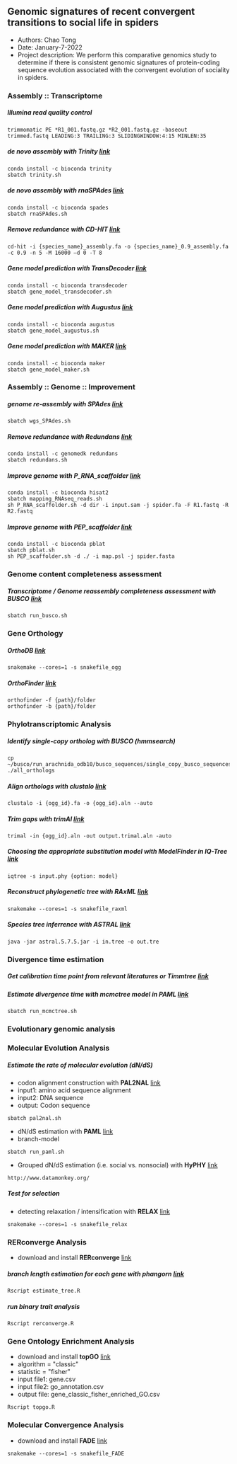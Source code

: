 ## Genomic signatures of recent convergent transitions to social life in spiders
- Authors: Chao Tong
- Date: January-7-2022
- Project description: We perform this comparative genomics study to determine if there is consistent genomic signatures of protein-coding sequence evolution associated with the convergent evolution of sociality in spiders.

### Assembly :: Transcriptome
##### Illumina read quality control
```
trimmomatic PE *R1_001.fastq.gz *R2_001.fastq.gz -baseout trimmed.fastq LEADING:3 TRAILING:3 SLIDINGWINDOW:4:15 MINLEN:35
```
##### *de novo* assembly with **Trinity** [link](https://github.com/trinityrnaseq/trinityrnaseq/wiki)
```
conda install -c bioconda trinity
sbatch trinity.sh
```
##### *de novo* assembly with **rnaSPAdes** [link](https://cab.spbu.ru/software/rnaspades/)
```
conda install -c bioconda spades
sbatch rnaSPAdes.sh
```
##### Remove redundance with **CD-HIT** [link](http://weizhongli-lab.org/cd-hit/)
```
cd-hit -i {species_name}_assembly.fa -o {species_name}_0.9_assembly.fa -c 0.9 -n 5 -M 16000 –d 0 -T 8
```
##### Gene model prediction with **TransDecoder** [link](https://github.com/TransDecoder/TransDecoder/wiki)
```
conda install -c bioconda transdecoder
sbatch gene_model_transdecoder.sh
```
##### Gene model prediction with **Augustus** [link](https://bioinf.uni-greifswald.de/augustus/)
```
conda install -c bioconda augustus
sbatch gene_model_augustus.sh
```
##### Gene model prediction with **MAKER** [link](https://www.yandell-lab.org/software/maker.html)
```
conda install -c bioconda maker
sbatch gene_model_maker.sh
```
### Assembly :: Genome :: Improvement
##### genome re-assembly with **SPAdes** [link](https://github.com/ablab/spades)
```
sbatch wgs_SPAdes.sh
```
##### Remove redundance with **Redundans** [link](https://github.com/lpryszcz/redundans)
```
conda install -c genomedk redundans
sbatch redundans.sh
```
##### Improve genome with **P_RNA_scaffolder** [link](https://github.com/CAFS-bioinformatics/P_RNA_scaffolder)
```
conda install -c bioconda hisat2
sbatch mapping_RNAseq_reads.sh
sh P_RNA_scaffolder.sh -d dir -i input.sam -j spider.fa -F R1.fastq -R R2.fastq
```
##### Improve genome with **PEP_scaffolder** [link](https://github.com/CAFS-bioinformatics/PEP_scaffolder)
```
conda install -c bioconda pblat
sbatch pblat.sh
sh PEP_scaffolder.sh -d ./ -i map.psl -j spider.fasta
```

### Genome content completeness assessment
##### Transcriptome / Genome reassembly completeness assessment with **BUSCO** [link](https://vcru.wisc.edu/simonlab/bioinformatics/programs/busco/BUSCO_v3_userguide.pdf)
```
sbatch run_busco.sh
```
### Gene Orthology
##### **OrthoDB** [link](https://www.orthodb.org/v8/index.html)
```
snakemake --cores=1 -s snakefile_ogg
```
##### **OrthoFinder** [link](https://github.com/davidemms/OrthoFinder)
```
orthofinder -f {path}/folder
orthofinder -b {path}/folder
```
### Phylotranscriptomic Analysis
##### Identify single-copy ortholog with **BUSCO** (hmmsearch)
```
cp ~/busco/run_arachnida_odb10/busco_sequences/single_copy_busco_sequences/*.faa ./all_orthologs
```
##### Align orthologs with **clustalo** [link](https://www.ebi.ac.uk/Tools/msa/clustalo/)
```
clustalo -i {ogg_id}.fa -o {ogg_id}.aln --auto
```
##### Trim gaps with **trimAl** [link](http://trimal.cgenomics.org/getting_started_with_trimal_v1.2)
```
trimal -in {ogg_id}.aln -out output.trimal.aln -auto
```
##### Choosing the appropriate substitution model with **ModelFinder** in **IQ-Tree** [link](http://www.iqtree.org/doc/Quickstart)
```
iqtree -s input.phy {option: model}
```
##### Reconstruct phylogenetic tree with **RAxML** [link](https://cme.h-its.org/exelixis/resource/download/NewManual.pdf)
```
snakemake --cores=1 -s snakefile_raxml
```
##### Species tree inferrence with **ASTRAL** [link](https://github.com/smirarab/ASTRAL)
```
java -jar astral.5.7.5.jar -i in.tree -o out.tre
```
### Divergence time estimation
##### Get calibration time point from relevant literatures or **Timmtree** [link](http://www.timetree.org/)
##### Estimate divergence time with mcmctree model in **PAML** [link](http://web.mit.edu/6.891/www/lab/paml.html)
```
sbatch run_mcmctree.sh
```
### Evolutionary genomic analysis
### Molecular Evolution Analysis
##### Estimate the rate of molecular evolution (dN/dS)
- codon alignment construction with **PAL2NAL** [link](http://www.bork.embl.de/pal2nal/)
- input1: amino acid sequence alignment
- input2: DNA sequence
- output: Codon sequence
```
sbatch pal2nal.sh
```
- dN/dS estimation with **PAML** [link](http://web.mit.edu/6.891/www/lab/paml.html)
- branch-model
```
sbatch run_paml.sh
```
- Grouped dN/dS estimation (i.e. social vs. nonsocial) with **HyPHY** [link](http://www.hyphy.org/)
```
http://www.datamonkey.org/
```
##### Test for selection
- detecting relaxation / intensification with **RELAX** [link](https://www.ncbi.nlm.nih.gov/pmc/articles/PMC4327161/)
```
snakemake --cores=1 -s snakefile_relax
```
### RERconverge Analysis
- download and install **RERconverge** [link](https://github.com/nclark-lab/RERconverge)
##### branch length estimation for each gene with **phangorn** [link](https://cran.r-project.org/web/packages/phangorn/index.html)
```
Rscript estimate_tree.R
```
##### run binary trait analysis
```
Rscript rerconverge.R
```
### Gene Ontology Enrichment Analysis
- download and install **topGO** [link](https://bioconductor.org/packages/release/bioc/html/topGO.html)
- algorithm = "classic"
- statistic = "fisher"
- input file1: gene.csv
- input file2: go_annotation.csv
- output file: gene_classic_fisher_enriched_GO.csv
```
Rscript topgo.R
```
### Molecular Convergence Analysis
- download and install **FADE** [link](https://www.datamonkey.org/fade)
```
snakemake --cores=1 -s snakefile_FADE
```
